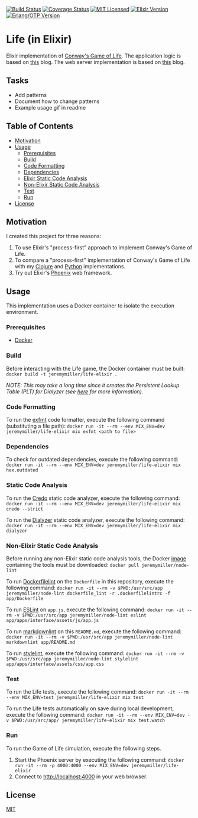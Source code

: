 [![Build Status](https://travis-ci.org/jeremy-miller/life-elixir.svg?branch=master)](https://travis-ci.org/jeremy-miller/life-elixir)
[![Coverage Status](https://coveralls.io/repos/github/jeremy-miller/life-elixir/badge.svg?branch=master)](https://coveralls.io/github/jeremy-miller/life-elixir?branch=master)
[![MIT Licensed](https://img.shields.io/badge/license-MIT-blue.svg)](https://github.com/jeremy-miller/life-elixir/blob/master/LICENSE)
[![Elixir Version](https://img.shields.io/badge/Elixir-1.4-blue.svg)]()
[![Erlang/OTP Version](https://img.shields.io/badge/Erlang%2FOTP-19.3-blue.svg)]()

# Life (in Elixir)
Elixir implementation of [Conway's Game of Life](https://en.wikipedia.org/wiki/Conway%27s_Game_of_Life).
The application logic is based on
[this](http://www.east5th.co/blog/2017/02/06/playing-the-game-of-life-with-elixir-processes/) blog.
The web server implementation is based on
[this](http://www.east5th.co/blog/2017/02/20/rendering-life-on-a-canvas-with-phoenix-sockets/) blog.

## Tasks
- Add patterns
- Document how to change patterns
- Example usage gif in readme

## Table of Contents
- [Motivation](#motivation)
- [Usage](#usage)
  - [Prerequisites](#prerequisites)
  - [Build](#build)
  - [Code Formatting](#code-formatting)
  - [Dependencies](#dependencies)
  - [Elixir Static Code Analysis](#elixir-static-code-analysis)
  - [Non-Elixir Static Code Analysis](#non-elixir-static-code-analysis)
  - [Test](#test)
  - [Run](#run)
- [License](#license)

## Motivation
I created this project for three reasons:

1. To use Elixir's "process-first" approach to implement Conway's Game of Life.
2. To compare a "process-first" implementation of Conway's Game of Life with my
[Clojure](https://github.com/jeremy-miller/life-clojure) and
[Python](https://github.com/jeremy-miller/life-python) implementations.
3. Try out Elixir's [Phoenix](http://phoenixframework.org/) web framework.

## Usage
This implementation uses a Docker container to isolate the execution environment.

### Prerequisites
- [Docker](https://docs.docker.com/engine/installation/)

### Build
Before interacting with the Life game, the Docker container must be built:
```docker build -t jeremymiller/life-elixir .```

*NOTE: This may take a long time since it creates the Persistent Lookup Table (PLT) for Dialyzer
(see [here](https://github.com/jeremyjh/dialyxir#plt) for more information).*

### Code Formatting
To run the [exfmt](https://github.com/lpil/exfmt) code formatter, execute the following command (substituting a file path):
```docker run -it --rm --env MIX_ENV=dev jeremymiller/life-elixir mix exfmt <path to file>```

### Dependencies
To check for outdated dependencies, execute the following command:
```docker run -it --rm --env MIX_ENV=dev jeremymiller/life-elixir mix hex.outdated```

### Static Code Analysis
To run the [Credo](https://github.com/rrrene/credo) static code analyzer, execute the following command:
```docker run -it --rm --env MIX_ENV=dev jeremymiller/life-elixir mix credo --strict```

To run the [Dialyzer](http://erlang.org/doc/man/dialyzer.html) static code analyzer, execute the following command:
```docker run -it --rm --env MIX_ENV=dev jeremymiller/life-elixir mix dialyzer```

### Non-Elixir Static Code Analysis
Before running any non-Elixir static code analysis tools, the Docker
[image](https://hub.docker.com/r/jeremymiller/node-lint/) containing the tools must be downloaded:
```docker pull jeremymiller/node-lint```

To run [Dockerfilelint](https://www.npmjs.com/package/dockerfilelint) on the `Dockerfile` in this repository, execute the following command:
```docker run -it --rm -v $PWD:/usr/src/app jeremymiller/node-lint dockerfile_lint -r .dockerfilelintrc -f app/Dockerfile```

To run [ESLint](https://www.npmjs.com/package/eslint) on `app.js`, execute the following command:
```docker run -it --rm -v $PWD:/usr/src/app jeremymiller/node-lint eslint app/apps/interface/assets/js/app.js```

To run [markdownlint](https://www.npmjs.com/package/markdownlint) on this `README.md`, execute the following command:
```docker run -it --rm -v $PWD:/usr/src/app jeremymiller/node-lint markdownlint app/README.md```

To run [stylelint](https://www.npmjs.com/package/stylelint), execute the following command:
```docker run -it --rm -v $PWD:/usr/src/app jeremymiller/node-lint stylelint app/apps/interface/assets/css/app.css```

### Test
To run the Life tests, execute the following command:
```docker run -it --rm --env MIX_ENV=test jeremymiller/life-elixir mix test```

To run the Life tests automatically on save during local development, execute the following command:
```docker run -it --rm --env MIX_ENV=dev -v $PWD:/usr/src/app/ jeremymiller/life-elixir mix test.watch```

### Run
To run the Game of Life simulation, execute the following steps.

1. Start the Phoenix server by executing the following command:
```docker run -it --rm -p 4000:4000 --env MIX_ENV=dev jeremymiller/life-elixir```
2. Connect to [http://localhost:4000](http://localhost:4000) in your web browser.

## License
[MIT](https://github.com/jeremy-miller/life-elixir/blob/master/LICENSE)
